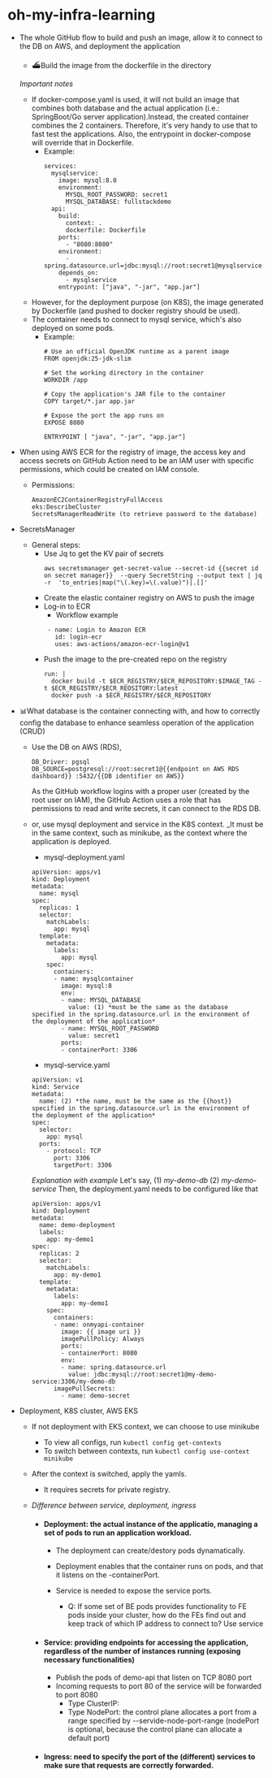 # oh-my-infra-learning

- The whole GitHub flow to build and push an image, allow it to connect to the DB on AWS, and deployment the application
  - ⛴️Build the image from the dockerfile in the directory

  _Important notes_
    - If docker-compose.yaml is used, it will not build an image that combines both database and the actual application (i.e.: SpringBoot/Go server application).Instead, the created container combines the 2 containers. Therefore, it's very handy to use that to fast test the applications. Also, the entrypoint in docker-compose will override that in Dockerfile.
        - Example:
          ``` 
          services:
            mysqlservice:
              image: mysql:8.0
              environment: 
                MYSQL_ROOT_PASSWORD: secret1
                MYSQL_DATABASE: fullstackdemo
            api:
              build:
                context: .
                dockerfile: Dockerfile
              ports:
                - "8080:8080"
              environment:
                - spring.datasource.url=jdbc:mysql://root:secret1@mysqlservice:3306/fullstackdemo
              depends_on:
                - mysqlservice
              entrypoint: ["java", "-jar", "app.jar"]
          ```
    - However, for the deployment purpose (on K8S), the image generated by Dockerfile (and pushed to docker registry should be used).
    - The container needs to connect to mysql service, which's also deployed on some pods.
        - Example:
          ```
          # Use an official OpenJDK runtime as a parent image
          FROM openjdk:25-jdk-slim
          
          # Set the working directory in the container
          WORKDIR /app
          
          # Copy the application's JAR file to the container
          COPY target/*.jar app.jar
          
          # Expose the port the app runs on
          EXPOSE 8080
          
          ENTRYPOINT [ "java", "-jar", "app.jar"]
          ```

- When using AWS ECR for the registry of image, the access key and access secrets on GitHub Action need to be an IAM user with specific permissions, which could be created on IAM console.
    - Permissions:
      ```
      AmazonEC2ContainerRegistryFullAccess
      eks:DescribeCluster
      SecretsManagerReadWrite (to retrieve password to the database)
      ```
- SecretsManager
  - General steps: 
    - Use Jq to get the KV pair of secrets
      ```
      aws secretsmanager get-secret-value --secret-id {{secret id on secret manager}}  --query SecretString --output text | jq -r  'to_entries|map("\(.key)=\(.value)")|.[]'
      ```
    - Create the elastic container registry on AWS to push the image
    - Log-in to ECR
      - Workflow example
      ```
       - name: Login to Amazon ECR
         id: login-ecr
         uses: aws-actions/amazon-ecr-login@v1
      ```
    - Push the image to the pre-created repo on the registry
      ```
      run: |
        docker build -t $ECR_REGISTRY/$ECR_REPOSITORY:$IMAGE_TAG -t $ECR_REGISTRY/$ECR_REOSITORY:latest .
        docker push -a $ECR_REGISTRY/$ECR_REPOSITORY
      ```
- 📊What database is the container connecting with, and how to correctly config the database to enhance seamless operation of the application (CRUD)
  - Use the DB on AWS (RDS), 
    ```
    DB_Driver: pgsql
    DB_SOURCE=postgresql://root:secret1@{{endpoint on AWS RDS dashboard}} :5432/{{DB identifier on AWS}}
    ```
    As the GitHub workflow logins with a proper user (created by the root user on IAM), the GitHub Action uses a role that has permissions to read and write secrets, it can connect to the RDS DB.

  - or, use mysql deployment and service in the K8S context. _It must be in the same context, such as minikube, as the context where the application is deployed.
    - mysql-deployment.yaml
    ```
    apiVersion: apps/v1
    kind: Deployment
    metadata:
      name: mysql
    spec:
      replicas: 1
      selector:
        matchLabels:
          app: mysql
      template:
        metadata:
          labels:
            app: mysql
        spec:
          containers:
          - name: mysqlcontainer
            image: mysql:8
            env:
            - name: MYSQL_DATABASE
              value: (1) *must be the same as the database specified in the spring.datasource.url in the environment of the deployment of the application*
            - name: MYSQL_ROOT_PASSWORD
              value: secret1
            ports:
            - containerPort: 3306
    ```
    - mysql-service.yaml
    ```
    apiVersion: v1
    kind: Service
    metadata:
      name: (2) *the name, must be the same as the {{host}} specified in the spring.datasource.url in the environment of the deployment of the application*
    spec:
      selector:
        app: mysql
      ports:
        - protocol: TCP
          port: 3306
          targetPort: 3306
    ```
    _Explanation with example_
    Let's say,
      (1) _my-demo-db_
      (2) _my-demo-service_
    Then, the deployment.yaml needs to be configured like that
    ```
    apiVersion: apps/v1
    kind: Deployment
    metadata:
      name: demo-deployment
      labels:
        app: my-demo1
    spec:
      replicas: 2
      selector:
        matchLabels:
          app: my-demo1
      template:
        metadata:
          labels:
            app: my-demo1
        spec:
          containers:
          - name: onmyapi-container
            image: {{ image uri }}  
            imagePullPolicy: Always
            ports:
            - containerPort: 8080
            env: 
            - name: spring.datasource.url
              value: jdbc:mysql://root:secret1@my-demo-service:3306/my-demo-db
          imagePullSecrets:
            - name: demo-secret
    ```
- Deployment, K8S cluster, AWS EKS
  - If not deployment with EKS context, we can choose to use minikube
      - To view all configs, run `kubectl config get-contexts`
      - To switch between contexts, run `kubectl config use-context minikube`

  - After the context is switched, apply the yamls.
    - It requires secrets for private registry.
  
  - _Difference between service, deployment, ingress_

      - #### Deployment: the actual instance of the applicatio, managing a set of pods to run an application workload. 
          - The deployment can create/destory pods dynamatically.
          - Deployment enables that the container runs on pods, and that it listens on the -containerPort.

          - Service is needed to expose the service ports. 
            - Q: If some set of BE pods provides functionality to FE pods inside your cluster, how do the FEs find out and keep track of which IP address to connect to?
          Use service

      - #### Service: providing endpoints for accessing the application, regardless of the number of instances running (exposing necessary functionalities)
          - Publish the pods of demo-api that listen on TCP 8080 port
          - Incoming requests to port 80 of the service will be forwarded to port 8080
            - Type ClusterIP: 
            - Type NodePort: the control plane allocates a port from a range specified by --servide-node-port-range (nodePort is optional, because the control plane can allocate a default port)

      - #### Ingress: need to specify the port of the (different) services to make sure that requests are correctly forwarded.
